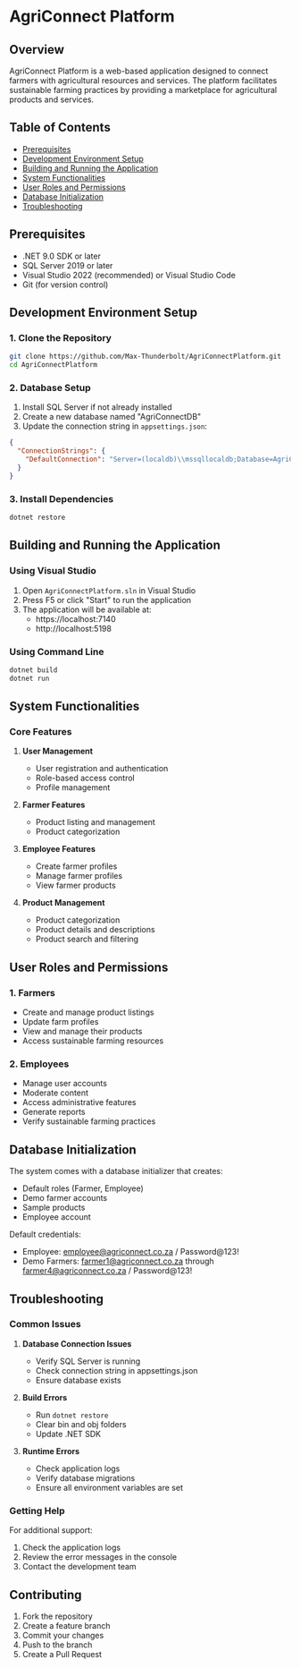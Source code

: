 # AgriConnect Platform

## Overview
AgriConnect Platform is a web-based application designed to connect farmers with agricultural resources and services. The platform facilitates sustainable farming practices by providing a marketplace for agricultural products and services.

## Table of Contents
- [Prerequisites](#prerequisites)
- [Development Environment Setup](#development-environment-setup)
- [Building and Running the Application](#building-and-running-the-application)
- [System Functionalities](#system-functionalities)
- [User Roles and Permissions](#user-roles-and-permissions)
- [Database Initialization](#database-initialization)
- [Troubleshooting](#troubleshooting)

## Prerequisites
- .NET 9.0 SDK or later
- SQL Server 2019 or later
- Visual Studio 2022 (recommended) or Visual Studio Code
- Git (for version control)

## Development Environment Setup

### 1. Clone the Repository
```bash
git clone https://github.com/Max-Thunderbolt/AgriConnectPlatform.git
cd AgriConnectPlatform
```

### 2. Database Setup
1. Install SQL Server if not already installed
2. Create a new database named "AgriConnectDB"
3. Update the connection string in `appsettings.json`:
```json
{
  "ConnectionStrings": {
    "DefaultConnection": "Server=(localdb)\\mssqllocaldb;Database=AgriConnectDB;Trusted_Connection=True;MultipleActiveResultSets=true"
  }
}
```

### 3. Install Dependencies
```bash
dotnet restore
```

## Building and Running the Application

### Using Visual Studio
1. Open `AgriConnectPlatform.sln` in Visual Studio
2. Press F5 or click "Start" to run the application
3. The application will be available at:
   - https://localhost:7140
   - http://localhost:5198

### Using Command Line
```bash
dotnet build
dotnet run
```

## System Functionalities

### Core Features
1. **User Management**
   - User registration and authentication
   - Role-based access control
   - Profile management

2. **Farmer Features**
   - Product listing and management
   - Product categorization

3. **Employee Features**
   - Create farmer profiles
   - Manage farmer profiles
   - View farmer products

4. **Product Management**
   - Product categorization
   - Product details and descriptions
   - Product search and filtering

## User Roles and Permissions

### 1. Farmers
- Create and manage product listings
- Update farm profiles
- View and manage their products
- Access sustainable farming resources

### 2. Employees
- Manage user accounts
- Moderate content
- Access administrative features
- Generate reports
- Verify sustainable farming practices

## Database Initialization

The system comes with a database initializer that creates:
- Default roles (Farmer, Employee)
- Demo farmer accounts
- Sample products
- Employee account

Default credentials:
- Employee: employee@agriconnect.co.za / Password@123!
- Demo Farmers: farmer1@agriconnect.co.za through farmer4@agriconnect.co.za / Password@123!

## Troubleshooting

### Common Issues

1. **Database Connection Issues**
   - Verify SQL Server is running
   - Check connection string in appsettings.json
   - Ensure database exists

2. **Build Errors**
   - Run `dotnet restore`
   - Clear bin and obj folders
   - Update .NET SDK

3. **Runtime Errors**
   - Check application logs
   - Verify database migrations
   - Ensure all environment variables are set

### Getting Help
For additional support:
1. Check the application logs
2. Review the error messages in the console
3. Contact the development team

## Contributing
1. Fork the repository
2. Create a feature branch
3. Commit your changes
4. Push to the branch
5. Create a Pull Request
